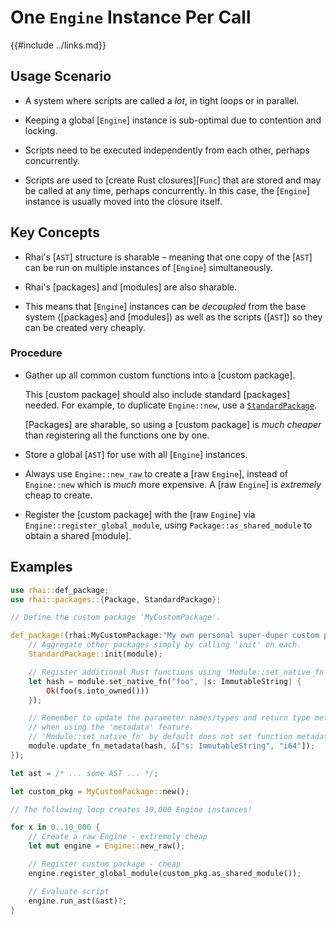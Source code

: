One `Engine` Instance Per Call
=============================

{{#include ../links.md}}


Usage Scenario
--------------

* A system where scripts are called a _lot_, in tight loops or in parallel.

* Keeping a global [`Engine`] instance is sub-optimal due to contention and locking.

* Scripts need to be executed independently from each other, perhaps concurrently.

* Scripts are used to [create Rust closures][`Func`] that are stored and may be called at any time, perhaps concurrently.
  In this case, the [`Engine`] instance is usually moved into the closure itself.


Key Concepts
------------

* Rhai's [`AST`] structure is sharable &ndash; meaning that one copy of the [`AST`] can be run on
  multiple instances of [`Engine`] simultaneously.

* Rhai's [packages] and [modules] are also sharable.

* This means that [`Engine`] instances can be _decoupled_ from the base system ([packages] and
  [modules]) as well as the scripts ([`AST`]) so they can be created very cheaply.

### Procedure

* Gather up all common custom functions into a [custom package].

  This [custom package] should also include standard [packages] needed.
  For example, to duplicate `Engine::new`, use a [`StandardPackage`]({{rootUrl}}/rust/packages/builtin.md).
  
  [Packages] are sharable, so using a [custom package] is _much cheaper_ than registering all the
  functions one by one.

* Store a global [`AST`] for use with all [`Engine`] instances.

* Always use `Engine::new_raw` to create a [raw `Engine`], instead of `Engine::new` which is _much_ more expensive.
  A [raw `Engine`] is _extremely_ cheap to create.

* Register the [custom package] with the [raw `Engine`] via `Engine::register_global_module`,
  using `Package::as_shared_module` to obtain a shared [module].


Examples
--------

```rust no_run
use rhai::def_package;
use rhai::packages::{Package, StandardPackage};

// Define the custom package 'MyCustomPackage'.

def_package!(rhai:MyCustomPackage:"My own personal super-duper custom package", module, {
    // Aggregate other packages simply by calling 'init' on each.
    StandardPackage::init(module);

    // Register additional Rust functions using 'Module::set_native_fn'.
    let hash = module.set_native_fn("foo", |s: ImmutableString| {
        Ok(foo(s.into_owned()))
    });

    // Remember to update the parameter names/types and return type metadata
    // when using the 'metadata' feature.
    // 'Module::set_native_fn' by default does not set function metadata.
    module.update_fn_metadata(hash, &["s: ImmutableString", "i64"]);
});

let ast = /* ... some AST ... */;

let custom_pkg = MyCustomPackage::new();

// The following loop creates 10,000 Engine instances!

for x in 0..10_000 {
    // Create a raw Engine - extremely cheap
    let mut engine = Engine::new_raw();

    // Register custom package - cheap
    engine.register_global_module(custom_pkg.as_shared_module());

    // Evaluate script
    engine.run_ast(&ast)?;
}
```
